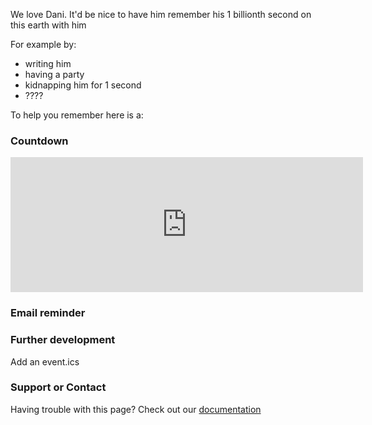 We love Dani.
It'd be nice to have him remember his 1 billionth second on this earth with him

For example by:
- writing him
- having a party
- kidnapping him for 1 second
- ????

To help you remember here is a:

### Countdown

<iframe src="https://free.timeanddate.com/countdown/i85m8tnm/n268/cf12/cm0/cu4/ct0/cs0/ca0/cr0/ss0/cac000/cpc000/pcfff/tcfff/fs100/szw1000/szh421/tatTime%20left%20to%20Event%20in/tac000/tptTime%20since%20Event%20started%20in/tpc000/mac000/mpc000/iso2023-09-22T21:25:30/pa2" allowtransparency="true" frameborder="0" width="564" height="216"></iframe>

### Email reminder

### Further development

Add an event.ics

### Support or Contact

Having trouble with this page? Check out our [documentation](https://lmgtfy.app/?q=internet+problems)
